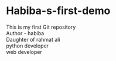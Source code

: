 # Habiba-s-first-demo
This is my first Git repository
<br>
Author - habiba 
<br>
Daughter of rahmat ali
<br>
python developer
<br>
web developer
